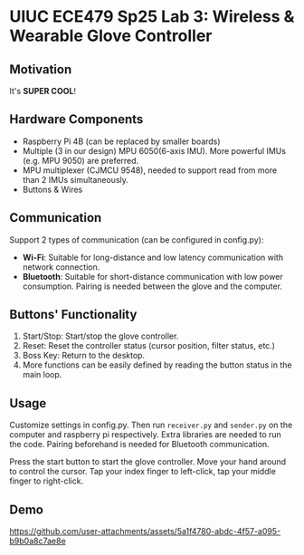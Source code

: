 # UIUC ECE479 Sp25 Lab 3: Wireless & Wearable Glove Controller 

## Motivation

It's **SUPER COOL**!

## Hardware Components

- Raspberry Pi 4B (can be replaced by smaller boards)
- Multiple (3 in our design) MPU 6050(6-axis IMU). More powerful IMUs (e.g. MPU 9050) are preferred.
- MPU multiplexer (CJMCU 9548), needed to support read from more than 2 IMUs simultaneously.
- Buttons & Wires

## Communication

Support 2 types of communication (can be configured in config.py):

- **Wi-Fi**: Suitable for long-distance and low latency communication with network connection.
- **Bluetooth**: Suitable for short-distance communication with low power consumption. Pairing is needed between the glove and the computer.

## Buttons' Functionality

1. Start/Stop: Start/stop the glove controller.
2. Reset: Reset the controller status (cursor position, filter status, etc.)
3. Boss Key: Return to the desktop.
4. More functions can be easily defined by reading the button status in the main loop.

## Usage

Customize settings in config.py. Then run `receiver.py` and `sender.py` on the computer and raspberry pi respectively. Extra libraries are needed to run the code. Pairing beforehand is needed for Bluetooth communication.

Press the start button to start the glove controller. Move your hand around to control the cursor. Tap your index finger to left-click, tap your middle finger to right-click.

## Demo



https://github.com/user-attachments/assets/5a1f4780-abdc-4f57-a095-b9b0a8c7ae8e

